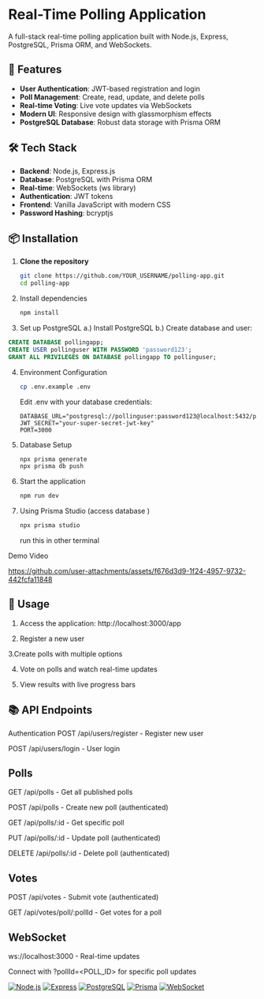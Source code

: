 # Real-Time Polling Application

A full-stack real-time polling application built with Node.js, Express, PostgreSQL, Prisma ORM, and WebSockets.

## 🚀 Features

- **User Authentication**: JWT-based registration and login
- **Poll Management**: Create, read, update, and delete polls
- **Real-time Voting**: Live vote updates via WebSockets
- **Modern UI**: Responsive design with glassmorphism effects
- **PostgreSQL Database**: Robust data storage with Prisma ORM

## 🛠️ Tech Stack

- **Backend**: Node.js, Express.js
- **Database**: PostgreSQL with Prisma ORM
- **Real-time**: WebSockets (ws library)
- **Authentication**: JWT tokens
- **Frontend**: Vanilla JavaScript with modern CSS
- **Password Hashing**: bcryptjs

## 📦 Installation

1. **Clone the repository**
   ```bash
   git clone https://github.com/YOUR_USERNAME/polling-app.git
   cd polling-app
   ```
2. Install dependencies
   ```bash
   npm install
   ```
3. Set up PostgreSQL
  a.) Install PostgreSQL
  b.) Create database and user:
```sql
CREATE DATABASE pollingapp;
CREATE USER pollinguser WITH PASSWORD 'password123';
GRANT ALL PRIVILEGES ON DATABASE pollingapp TO pollinguser;
```
4. Environment Configuration
   ```bash
   cp .env.example .env
   ```
   Edit .env with your database credentials:
   ```text
   DATABASE_URL="postgresql://pollinguser:password123@localhost:5432/pollingapp"
   JWT_SECRET="your-super-secret-jwt-key"
   PORT=3000
   ```
5. Database Setup
   ```bash
   npx prisma generate
   npx prisma db push
   ```
6. Start the application
   ```bash
   npm run dev
   ```
7. Using Prisma Studio (access database )
   ```bash
   npx prisma studio
   ```
   run this in other terminal
   
Demo Video 


https://github.com/user-attachments/assets/f676d3d9-1f24-4957-9732-442fcfa11848





## 🚀 Usage
1. Access the application: http://localhost:3000/app

2. Register a new user

3.Create polls with multiple options

4. Vote on polls and watch real-time updates

5. View results with live progress bars

## 📚 API Endpoints
Authentication
POST /api/users/register - Register new user

POST /api/users/login - User login

## Polls
GET /api/polls - Get all published polls

POST /api/polls - Create new poll (authenticated)

GET /api/polls/:id - Get specific poll

PUT /api/polls/:id - Update poll (authenticated)

DELETE /api/polls/:id - Delete poll (authenticated)

## Votes
POST /api/votes - Submit vote (authenticated)

GET /api/votes/poll/:pollId - Get votes for a poll

## WebSocket
ws://localhost:3000 - Real-time updates

Connect with ?pollId=<POLL_ID> for specific poll updates


[![Node.js](https://img.shields.io/badge/Node.js-18%2B-green)](https://nodejs.org/)
[![Express](https://img.shields.io/badge/Express-4.x-lightgrey)](https://expressjs.com/)
[![PostgreSQL](https://img.shields.io/badge/PostgreSQL-13%2B-blue)](https://www.postgresql.org/)
[![Prisma](https://img.shields.io/badge/Prisma-ORM-orange)](https://www.prisma.io/)
[![WebSocket](https://img.shields.io/badge/WebSocket-Real--time-yellowgreen)](https://developer.mozilla.org/en-US/docs/Web/API/WebSocket)
